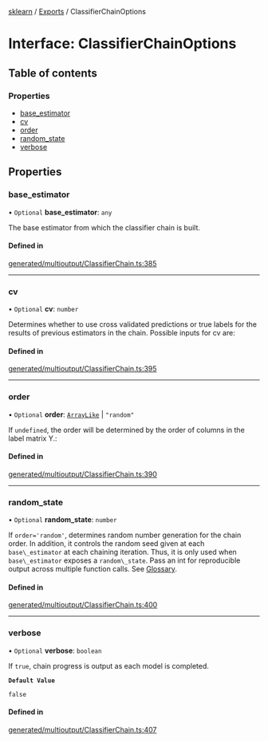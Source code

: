 [sklearn](../readme.md) / [Exports](../modules.md) / ClassifierChainOptions

# Interface: ClassifierChainOptions

## Table of contents

### Properties

- [base\_estimator](ClassifierChainOptions.md#base_estimator)
- [cv](ClassifierChainOptions.md#cv)
- [order](ClassifierChainOptions.md#order)
- [random\_state](ClassifierChainOptions.md#random_state)
- [verbose](ClassifierChainOptions.md#verbose)

## Properties

### base\_estimator

• `Optional` **base\_estimator**: `any`

The base estimator from which the classifier chain is built.

#### Defined in

[generated/multioutput/ClassifierChain.ts:385](https://github.com/transitive-bullshit/scikit-learn-ts/blob/367336a/packages/sklearn/src/generated/multioutput/ClassifierChain.ts#L385)

___

### cv

• `Optional` **cv**: `number`

Determines whether to use cross validated predictions or true labels for the results of previous estimators in the chain. Possible inputs for cv are:

#### Defined in

[generated/multioutput/ClassifierChain.ts:395](https://github.com/transitive-bullshit/scikit-learn-ts/blob/367336a/packages/sklearn/src/generated/multioutput/ClassifierChain.ts#L395)

___

### order

• `Optional` **order**: [`ArrayLike`](../modules.md#arraylike) \| ``"random"``

If `undefined`, the order will be determined by the order of columns in the label matrix Y.:

#### Defined in

[generated/multioutput/ClassifierChain.ts:390](https://github.com/transitive-bullshit/scikit-learn-ts/blob/367336a/packages/sklearn/src/generated/multioutput/ClassifierChain.ts#L390)

___

### random\_state

• `Optional` **random\_state**: `number`

If `order='random'`, determines random number generation for the chain order. In addition, it controls the random seed given at each `base\_estimator` at each chaining iteration. Thus, it is only used when `base\_estimator` exposes a `random\_state`. Pass an int for reproducible output across multiple function calls. See [Glossary](../../glossary.html#term-random_state).

#### Defined in

[generated/multioutput/ClassifierChain.ts:400](https://github.com/transitive-bullshit/scikit-learn-ts/blob/367336a/packages/sklearn/src/generated/multioutput/ClassifierChain.ts#L400)

___

### verbose

• `Optional` **verbose**: `boolean`

If `true`, chain progress is output as each model is completed.

**`Default Value`**

`false`

#### Defined in

[generated/multioutput/ClassifierChain.ts:407](https://github.com/transitive-bullshit/scikit-learn-ts/blob/367336a/packages/sklearn/src/generated/multioutput/ClassifierChain.ts#L407)

